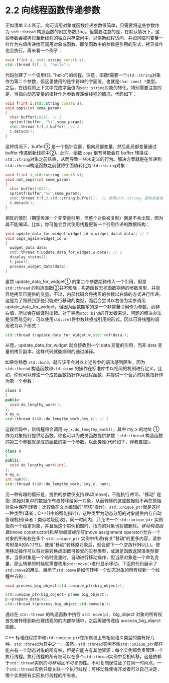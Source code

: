 # 2.2 向线程函数传递参数

正如清单 2.4 所示，向可调用对象或函数传递参数很简单，只需要将这些参数作为 `std::thread` 构造函数的附加参数即可。但需要注意的是，在默认情况下，这些参数会被拷贝至新线程的独立内存空间中，以供新线程访问，并如同临时变量一样作为右值传递给可调用对象或函数。即使函数中的参数是引用的形式，拷贝操作也会执行。再来看一个例子：

```c++
void f(int i, std::string const& s);
std::thread t(f, 3, "hello");
```

代码创建了一个调用f(3, "hello")的线程。注意，函数f需要一个`std::string`对象作为第二个参数，但这里使用的是字符串的字面值，也就是`char const *`类型。之后，在线程的上下文中完成字面值向`std::string`对象的转化。特别需要注意的是，当指向动态变量的指针作为参数传递给线程的情况，代码如下：

```c++
void f(int i,std::string const& s);
void oops(int some_param)
{
  char buffer[1024]; // 1
  sprintf(buffer, "%i",some_param);
  std::thread t(f,3,buffer); // 2
  t.detach();
}
```

这种情况下，buffer① 是一个指针变量，指向局部变量，然后此局部变量通过 buffer 传递到新线程中②。此时，函数 `oops` 很有可能会在 buffer 转换成`std::string`对象之前结束，从而导致一些未定义的行为。解决方案就是在传递到`std::thread`构造函数之前就将字面值转化为`std::string`对象：

```c++
void f(int i,std::string const& s);
void not_oops(int some_param)
{
  char buffer[1024];
  sprintf(buffer,"%i",some_param);
  std::thread t(f,3,std::string(buffer));  // 使用std::string，避免悬垂指针
  t.detach();
}
```

相反的情形（期望传递一个非常量引用，但整个对象被复制）倒是不会出现，因为其不能编译。比如，你可能会尝试使用线程更新一个引用传递的数据结构：

```c++
void update_data_for_widget(widget_id w,widget_data& data); // 1
void oops_again(widget_id w)
{
  widget_data data;
  std::thread t(update_data_for_widget,w,data); // 2
  display_status();
  t.join();
  process_widget_data(data);
}
```

虽然 update_data_for_widget① 的第二个参数期待传入一个引用，但是 `std::thread` 的构造函数②并不知晓；构造函数无视函数期待的参数类型，并盲目地拷贝已提供的变量。不过，内部代码会将拷贝的参数以右值的方式进行传递，这是为了照顾到那些只能进行移动的类型，而后会尝试以右值为实参调用 update_data_for_widget。但因为函数期望的是一个非常量引用作为参数，而非右值，所以会在编译时出错。对于熟悉`std::bind`的开发者来说，问题的解决办法是显而易见的：可以使用`std::ref`将参数转换成引用的形式，因此可将线程的调用改为以下形式：

```c++
std::thread t(update_data_for_widget,w,std::ref(data));
```

从而，update_data_for_widget 就会接收到一个 data 变量的引用，而非 data 变量的拷贝副本，这样代码就能顺利的通过编译。

如果你熟悉 `std::bind`，就应该不会对以上述传参的语法感到陌生，因为 `std::thread` 构造函数和`std::bind` 的操作在标准库中以相同的机制进行定义。比如，你也可以传递一个成员函数指针作为线程函数，并提供一个合适的对象指针作为第一个参数：

```c++
class X
{
public:
  void do_lengthy_work();
};
X my_x;
std::thread t(&X::do_lengthy_work,&my_x); // 1
```

这段代码中，新线程将会调用 `my_x.do_lengthy_work()`，其中 my_x 的地址 ① 作为对象指针提供给函数。你也可以为成员函数提供参数：`std::thread` 构造函数的第三个参数就是成员函数的第一个参数，以此类推(代码如下，译者自加)。

```c++
class X
{
public:
  void do_lengthy_work(int);
};
X my_x;
int num(0);
std::thread t(&X::do_lengthy_work, &my_x, num);
```

另一种有趣的情形是，提供的参数仅支持*移动*(move)，不能执行*拷贝*。"移动" 是指: 原始对象中的数据所有权转移给另一对象，从而转移的这些数据就不再在原始对象中保存(译者：比较像在文本编辑的"剪切"操作)。`std::unique_ptr`就是这样一种类型(译者：C++11中的智能指针)，这种类型为动态分配的对象提供内存自动管理机制(译者：类似垃圾回收)。同一时间内，只允许一个 `std::unique_ptr` 实例指向一个给定对象，并且当这个实例销毁时，指向的对象也将被删除。*移动构造函数*(move constructor)和*移动赋值操作符*(move assignment operator)允许一个对象的所有权在多个 `std::unique_ptr` 实例中传递(有关"移动"的更多内容，请参考附录A的A.1.1节)。使用"移动"转移原对象后，就会留下一个*空指针*(NULL)。使用移动操作可以将对象转换成函数可接受的实参类型，或满足函数返回值类型要求。当原对象是一个临时变量时，自动进行移动操作，但当原对象是一个命名变量，那么转移的时候就需要使用`std::move()`进行显示移动。下面的代码展示了`std::move`的用法，展示了`std::move`是如何转移一个动态对象的所有权到一个线程中去的：

```c++
void process_big_object(std::unique_ptr<big_object>);

std::unique_ptr<big_object> p(new big_object);
p->prepare_data(42);
std::thread t(process_big_object,std::move(p));
```

通过在 `std::thread` 的构造函数中执行 `std::move(p)`，big_object 对象的所有权首先被转移到新创建线程的的内部存储中，之后再被传递给 process_big_object 函数。

C++ 标准线程库中和`std::unique_ptr`在所属权上有相似语义类型的类有好几种，`std::thread`为其中之一。虽然，`std::thread`实例不像`std::unique_ptr`那样能占有一个动态对象的所有权，但是它能占有其他资源：每个实例都负责管理一个执行线程。执行线程的所有权可以在多个`std::thread`实例中互相转移，这是依赖于`std::thread`实例的*可移动*且*不可复制*性。不可复制保性证了在同一时间点，一个`std::thread`实例只能关联一个执行线程；可移动性使得开发者可以自己决定，哪个实例拥有实际执行线程的所有权。